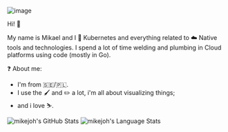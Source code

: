 ![image](https://github.com/mikejoh/mikejoh/assets/899665/09ff5ae9-a366-4e10-90bb-d0473973b835)

Hi! :wave:

My name is Mikael and I 💙 Kubernetes and everything related to ☁️ Native tools and technologies. I spend a lot of time welding and plumbing in Cloud platforms using code (mostly in Go).

:question: About me:
  - I'm from :sweden:/:poland:.
  - I use the :paintbrush: and :pencil2: a lot, i'm all about visualizing things;
  - and i love :skier:.

![mikejoh's GitHub Stats](https://github.com/mikejoh/github-stats/blob/master/generated/overview.svg)
![mikejoh's Language Stats](https://github.com/mikejoh/github-stats/blob/master/generated/languages.svg)
